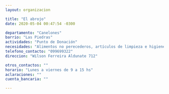 ```yaml
---
layout: organizacion

title: "El abrojo"
date: 2020-05-04 00:47:54 -0300

departamento: "Canelones"
barrio: "Las Piedras"
actividades: "Punto de Donación"
necesidades: "Alimentos no perecederos, artículos de limpieza e higiene personal y del hogar"
telefono_contacto: "099699322"
direccion: "Wilson Ferreira Aldunate 712"

otros_contactos: ""
horario: "Lunes a viernes de 9 a 15 hs"
aclaraciones: ""
cuenta_bancaria: ""

---
```

